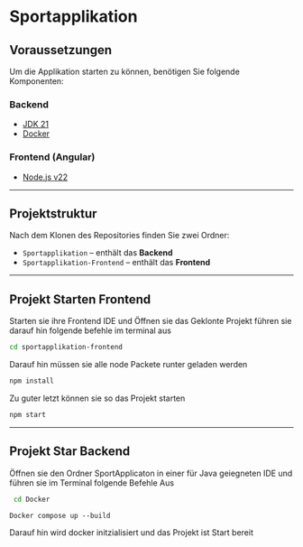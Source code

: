 # Sportapplikation

## Voraussetzungen

Um die Applikation starten zu können, benötigen Sie folgende Komponenten:

### Backend

- [JDK 21](https://www.oracle.com/java/technologies/javase/jdk21-archive-downloads.html)
- [Docker](https://www.docker.com/)

### Frontend (Angular)

- [Node.js v22](https://nodejs.org/)

---

## Projektstruktur

Nach dem Klonen des Repositories finden Sie zwei Ordner:

- `Sportapplikation` – enthält das **Backend**
- `Sportapplikation-Frontend` – enthält das **Frontend**

---

## Projekt Starten Frontend

Starten sie ihre Frontend IDE und Öffnen sie das Geklonte Projekt
führen sie darauf hin folgende befehle im terminal aus
```bash
cd sportapplikation-frontend 
```

Darauf hin müssen sie alle node Packete runter geladen werden 
```bash
npm install
```

Zu guter letzt können sie so das Projekt starten 
```bash
npm start 
```

---

## Projekt Star Backend 

Öffnen sie den Ordner SportApplicaton in einer für Java geiegneten IDE und führen sie im Terminal folgende Befehle Aus
```bash
 cd Docker
```
```Docker
Docker compose up --build
```
Darauf hin wird docker initzialisiert und das Projekt ist Start bereit 

